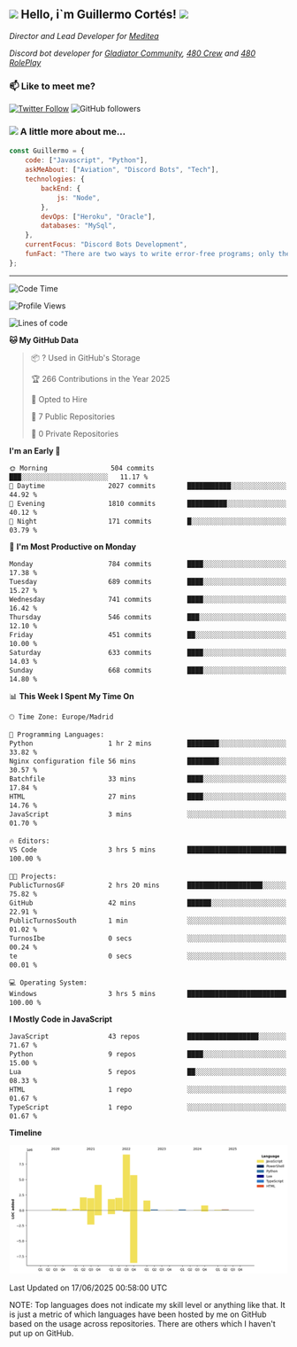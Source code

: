 <h2><img src="https://emojis.slackmojis.com/emojis/images/1531849430/4246/blob-sunglasses.gif?1531849430" width="30"/> Hello, i`m Guillermo Cortés! <img src="https://media.giphy.com/media/PiuVH04cd9JcmqqWKK/giphy.gif" width="50"></h2>
<p><em>Director and Lead Developer for <a href="https://mediteavirtual.es/">Meditea</a>
</em></p>
<p><em>Discord bot developer for <a href="https://discord.comunidadgladiator.com">Gladiator Community</a>, <a href="https://discord.gg/UpvpkUbGdA">480 Crew</a> and <a href="https://discord.gg/dmMRQgH3tu">480 RolePlay</a>
</em></p>

### 📫 Like to meet me?

[![Twitter Follow](https://img.shields.io/twitter/follow/concara3443?label=Follow)](https://twitter.com/intent/follow?screen_name=concara3443)
![GitHub followers](https://img.shields.io/github/followers/concara3443?label=Follow&style=social)

### <img src="https://media.giphy.com/media/WFZvB7VIXBgiz3oDXE/giphy.gif" width="50"> A little more about me...  

```javascript
const Guillermo = {
    code: ["Javascript", "Python"],
    askMeAbout: ["Aviation", "Discord Bots", "Tech"],
    technologies: {
        backEnd: {
            js: "Node",
        },
        devOps: ["Heroku", "Oracle"],
        databases: "MySql",
    },
    currentFocus: "Discord Bots Development",
    funFact: "There are two ways to write error-free programs; only the third one works"
};
```

---

<!--START_SECTION:waka-->
![Code Time](http://img.shields.io/badge/Code%20Time-623%20hrs%2054%20mins-blue)

![Profile Views](http://img.shields.io/badge/Profile%20Views-0-blue)

![Lines of code](https://img.shields.io/badge/From%20Hello%20World%20I%27ve%20Written-30.0%20million%20lines%20of%20code-blue)

**🐱 My GitHub Data** 

> 📦 ? Used in GitHub's Storage 
 > 
> 🏆 266 Contributions in the Year 2025
 > 
> 💼 Opted to Hire
 > 
> 📜 7 Public Repositories 
 > 
> 🔑 0 Private Repositories 
 > 
**I'm an Early 🐤** 

```text
🌞 Morning                504 commits         ███░░░░░░░░░░░░░░░░░░░░░░   11.17 % 
🌆 Daytime                2027 commits        ███████████░░░░░░░░░░░░░░   44.92 % 
🌃 Evening                1810 commits        ██████████░░░░░░░░░░░░░░░   40.12 % 
🌙 Night                  171 commits         █░░░░░░░░░░░░░░░░░░░░░░░░   03.79 % 
```
📅 **I'm Most Productive on Monday** 

```text
Monday                   784 commits         ████░░░░░░░░░░░░░░░░░░░░░   17.38 % 
Tuesday                  689 commits         ████░░░░░░░░░░░░░░░░░░░░░   15.27 % 
Wednesday                741 commits         ████░░░░░░░░░░░░░░░░░░░░░   16.42 % 
Thursday                 546 commits         ███░░░░░░░░░░░░░░░░░░░░░░   12.10 % 
Friday                   451 commits         ██░░░░░░░░░░░░░░░░░░░░░░░   10.00 % 
Saturday                 633 commits         ████░░░░░░░░░░░░░░░░░░░░░   14.03 % 
Sunday                   668 commits         ████░░░░░░░░░░░░░░░░░░░░░   14.80 % 
```


📊 **This Week I Spent My Time On** 

```text
🕑︎ Time Zone: Europe/Madrid

💬 Programming Languages: 
Python                   1 hr 2 mins         ████████░░░░░░░░░░░░░░░░░   33.82 % 
Nginx configuration file 56 mins             ████████░░░░░░░░░░░░░░░░░   30.57 % 
Batchfile                33 mins             ████░░░░░░░░░░░░░░░░░░░░░   17.84 % 
HTML                     27 mins             ████░░░░░░░░░░░░░░░░░░░░░   14.76 % 
JavaScript               3 mins              ░░░░░░░░░░░░░░░░░░░░░░░░░   01.70 % 

🔥 Editors: 
VS Code                  3 hrs 5 mins        █████████████████████████   100.00 % 

🐱‍💻 Projects: 
PublicTurnosGF           2 hrs 20 mins       ███████████████████░░░░░░   75.82 % 
GitHub                   42 mins             ██████░░░░░░░░░░░░░░░░░░░   22.91 % 
PublicTurnosSouth        1 min               ░░░░░░░░░░░░░░░░░░░░░░░░░   01.02 % 
TurnosIbe                0 secs              ░░░░░░░░░░░░░░░░░░░░░░░░░   00.24 % 
te                       0 secs              ░░░░░░░░░░░░░░░░░░░░░░░░░   00.01 % 

💻 Operating System: 
Windows                  3 hrs 5 mins        █████████████████████████   100.00 % 
```

**I Mostly Code in JavaScript** 

```text
JavaScript               43 repos            ██████████████████░░░░░░░   71.67 % 
Python                   9 repos             ████░░░░░░░░░░░░░░░░░░░░░   15.00 % 
Lua                      5 repos             ██░░░░░░░░░░░░░░░░░░░░░░░   08.33 % 
HTML                     1 repo              ░░░░░░░░░░░░░░░░░░░░░░░░░   01.67 % 
TypeScript               1 repo              ░░░░░░░░░░░░░░░░░░░░░░░░░   01.67 % 
```



**Timeline**

![Lines of Code chart](https://raw.githubusercontent.com/Concara3443/Concara3443/main/assets/bar_graph.png)


 Last Updated on 17/06/2025 00:58:00 UTC
<!--END_SECTION:waka-->

NOTE: Top languages does not indicate my skill level or anything like that. It is just a metric of which languages have been hosted by me on GitHub based on the usage across repositories. There are others which I haven't put up on GitHub.
